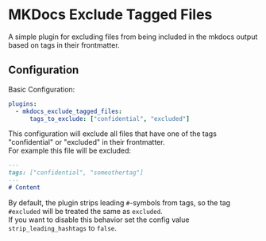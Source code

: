 # MKDocs Exclude Tagged Files
A simple plugin for excluding files from being included in the mkdocs output based on tags in their frontmatter.

## Configuration
Basic Configuration:
```yaml
plugins:
  - mkdocs_exclude_tagged_files:
      tags_to_exclude: ["confidential", "excluded"]
```
This configuration will exclude all files that have one of the tags "confidential" or "excluded" in their frontmatter.  
For example this file will be excluded:
```markdown
---
tags: ["confidential", "someothertag"]
---
# Content
```

By default, the plugin strips leading `#`-symbols from tags, so the tag `#excluded` will be treated the same as `excluded`.   
If you want to disable this behavior set the config value `strip_leading_hashtags` to `false`.
